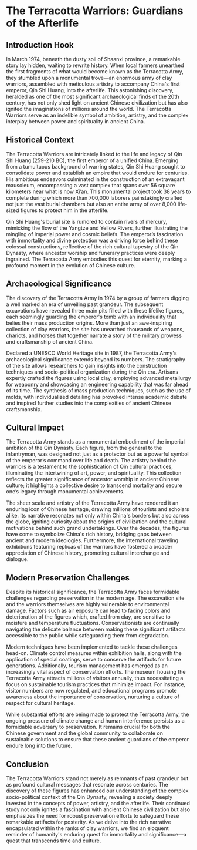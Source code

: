 # The Terracotta Warriors: Guardians of the Afterlife

## Introduction Hook

In March 1974, beneath the dusty soil of Shaanxi province, a remarkable story lay hidden, waiting to rewrite history. When local farmers unearthed the first fragments of what would become known as the Terracotta Army, they stumbled upon a monumental trove—an enormous army of clay warriors, assembled with meticulous artistry to accompany China's first emperor, Qin Shi Huang, into the afterlife. This astonishing discovery, heralded as one of the most significant archaeological finds of the 20th century, has not only shed light on ancient Chinese civilization but has also ignited the imaginations of millions around the world. The Terracotta Warriors serve as an indelible symbol of ambition, artistry, and the complex interplay between power and spirituality in ancient China.

## Historical Context

The Terracotta Warriors are intricately linked to the life and legacy of Qin Shi Huang (259-210 BC), the first emperor of a unified China. Emerging from a tumultuous background of warring states, Qin Shi Huang sought to consolidate power and establish an empire that would endure for centuries. His ambitious endeavors culminated in the construction of an extravagant mausoleum, encompassing a vast complex that spans over 56 square kilometers near what is now Xi’an. This monumental project took 38 years to complete during which more than 700,000 laborers painstakingly crafted not just the vast burial chambers but also an entire army of over 8,000 life-sized figures to protect him in the afterlife.

Qin Shi Huang's burial site is rumored to contain rivers of mercury, mimicking the flow of the Yangtze and Yellow Rivers, further illustrating the mingling of imperial power and cosmic beliefs. The emperor’s fascination with immortality and divine protection was a driving force behind these colossal constructions, reflective of the rich cultural tapestry of the Qin Dynasty, where ancestor worship and funerary practices were deeply ingrained. The Terracotta Army embodies this quest for eternity, marking a profound moment in the evolution of Chinese culture.

## Archaeological Significance

The discovery of the Terracotta Army in 1974 by a group of farmers digging a well marked an era of unveiling past grandeur. The subsequent excavations have revealed three main pits filled with these lifelike figures, each seemingly guarding the emperor's tomb with an individuality that belies their mass production origins. More than just an awe-inspiring collection of clay warriors, the site has unearthed thousands of weapons, chariots, and horses that together narrate a story of the military prowess and craftsmanship of ancient China.

Declared a UNESCO World Heritage site in 1987, the Terracotta Army's archaeological significance extends beyond its numbers. The stratigraphy of the site allows researchers to gain insights into the construction techniques and socio-political organization during the Qin era. Artisans expertly crafted the figures using local clay, employing advanced metallurgy for weaponry and showcasing an engineering capability that was far ahead of its time. The synthesis of mass production techniques, such as the use of molds, with individualized detailing has provoked intense academic debate and inspired further studies into the complexities of ancient Chinese craftsmanship.

## Cultural Impact 

The Terracotta Army stands as a monumental embodiment of the imperial ambition of the Qin Dynasty. Each figure, from the general to the infantryman, was designed not just as a protector but as a powerful symbol of the emperor’s command over life and death. The artistry behind the warriors is a testament to the sophistication of Qin cultural practices, illuminating the intertwining of art, power, and spirituality. This collection reflects the greater significance of ancestor worship in ancient Chinese culture; it highlights a collective desire to transcend mortality and secure one’s legacy through monumental achievements.

The sheer scale and artistry of the Terracotta Army have rendered it an enduring icon of Chinese heritage, drawing millions of tourists and scholars alike. Its narrative resonates not only within China's borders but also across the globe, igniting curiosity about the origins of civilization and the cultural motivations behind such grand undertakings. Over the decades, the figures have come to symbolize China's rich history, bridging gaps between ancient and modern ideologies. Furthermore, the international traveling exhibitions featuring replicas of the warriors have fostered a broader appreciation of Chinese history, promoting cultural interchange and dialogue.

## Modern Preservation Challenges

Despite its historical significance, the Terracotta Army faces formidable challenges regarding preservation in the modern age. The excavation site and the warriors themselves are highly vulnerable to environmental damage. Factors such as air exposure can lead to fading colors and deterioration of the figures which, crafted from clay, are sensitive to moisture and temperature fluctuations. Conservationists are continually navigating the delicate balance between making these significant artifacts accessible to the public while safeguarding them from degradation.

Modern techniques have been implemented to tackle these challenges head-on. Climate control measures within exhibition halls, along with the application of special coatings, serve to conserve the artifacts for future generations. Additionally, tourism management has emerged as an increasingly vital aspect of conservation efforts. The museum housing the Terracotta Army attracts millions of visitors annually, thus necessitating a focus on sustainable tourism practices that minimize impact. For instance, visitor numbers are now regulated, and educational programs promote awareness about the importance of conservation, nurturing a culture of respect for cultural heritage.

While substantial efforts are being made to protect the Terracotta Army, the ongoing pressure of climate change and human interference persists as a formidable adversary to preservation. It remains crucial for both the Chinese government and the global community to collaborate on sustainable solutions to ensure that these ancient guardians of the emperor endure long into the future.

## Conclusion

The Terracotta Warriors stand not merely as remnants of past grandeur but as profound cultural messages that resonate across centuries. The discovery of these figures has enhanced our understanding of the complex socio-political context of the Qin Dynasty, revealing a society deeply invested in the concepts of power, artistry, and the afterlife. Their continued study not only ignites a fascination with ancient Chinese civilization but also emphasizes the need for robust preservation efforts to safeguard these remarkable artifacts for posterity. As we delve into the rich narrative encapsulated within the ranks of clay warriors, we find an eloquent reminder of humanity's enduring quest for immortality and significance—a quest that transcends time and culture.
